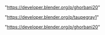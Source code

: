 "https://developer.blender.org/p/ghorbani20"

 
"https://developer.blender.org/p/taupegray1"


"https://developer.blender.org/p/ghorbani20"


 
